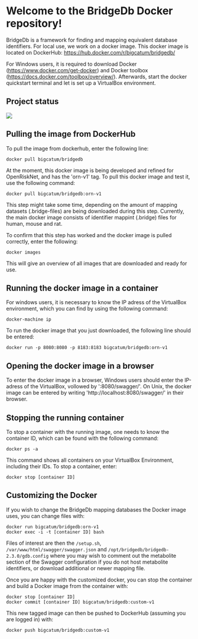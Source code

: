 

# Welcome to the BridgeDb Docker repository!

BridgeDb is a framework for finding and mapping equivalent database identifiers. For local use, we work on a docker image. This docker image is located on DockerHub: https://hub.docker.com/r/bigcatum/bridgedb/

For Windows users, it is required to download Docker (https://www.docker.com/get-docker) and Docker toolbox (https://docs.docker.com/toolbox/overview/). Afterwards, start the docker quickstart terminal and let is set up a VirtualBox environment.

## Project status

<img src="https://jenkins.bigcat.unimaas.nl/view/GUI%20tests/job/Docker%20test/badge/icon">

## Pulling the image from DockerHub

To pull the image from dockerhub, enter the following line:

    docker pull bigcatum/bridgedb

At the moment, this docker image is being developed and refined for OpenRiskNet, and has the 'orn-v1' tag. To pull this docker image and test it, use the following command:

    docker pull bigcatum/bridgedb:orn-v1

This step might take some time, depending on the amount of mapping datasets (.bridge-files) are being downloaded during this step. Currently, the main docker image consists of identifier mappint (.bridge) files for human, mouse and rat.

To confirm that this step has worked and the docker image is pulled correctly, enter the following:

    docker images

This will give an overview of all images that are downloaded and ready for use.

## Running the docker image in a container

For windows users, it is necessary to know the IP adress of the VirtualBox environment, which you can find by using the following command:

    docker-machine ip

To run the docker image that you just downloaded, the following line should be entered:

    docker run -p 8080:8080 -p 8183:8183 bigcatum/bridgedb:orn-v1

## Opening the docker image in a browser

To enter the docker image in a browser, Windows users should enter the IP-adress of the VirtualBox, vollowed by ':8080/swagger/'. On Unix, the docker image can be entered by writing 'http://localhost:8080/swagger/' in their browser.

## Stopping the running container

To stop a container with the running image, one needs to know the container ID, which can be found with the following command:

    docker ps -a
    
This command shows all containers on your VirtualBox Environment, including their IDs. To stop a container, enter:

    docker stop [container ID]

## Customizing the Docker

If you wish to change the BridgeDb mapping databases the Docker image uses, you can change files with:

```shell
docker run bigcatum/bridgedb:orn-v1
docker exec -i -t [container ID] bash
```

Files of interest are then the `/setup.sh`, `/var/www/html/swagger/swagger.json` and
`/opt/bridgedb/bridgedb-2.3.0/gdb.config` where you may wish to comment out the metabolite
section of the Swagger configuration if you do not host metabolite identifiers,
or download additional or newer mapping file.

Once you are happy with the customized docker, you can stop the container and build a Docker image from the container with:

```shell
docker stop [container ID]
docker commit [container ID] bigcatum/bridgedb:custom-v1
```

This new tagged image can then be pushed to DockerHub (assuming you are logged in) with:

```shell
docker push bigcatum/bridgedb:custom-v1
```


